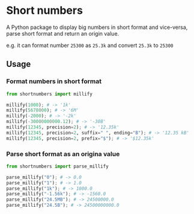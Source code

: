 # Short numbers

A Python package to display big numbers in short format and vice-versa, parse short format and return an origin value. 

e.g. it can format number `25300` as `25.3k` and convert `25.3k` to `25300`

## Usage

### Format numbers in short format 

```python
from shortnumbers import millify

millify(1000); # -> '1k'
millify(5678000); # -> '6M'
millify(-2000); # -> '-2k'
millify(-30000000000.12); # -> '-30B'
millify(12345, precision=2); # -> '12.35k'
millify(12345, precision=2, suffix=" ", ending="B"); # -> '12.35 kB'
millify(12345, precision=2, prefix="$"); # -> '$12.35k'
```

### Parse short format as an origina value

```python
from shortnumbers import parse_millify

parse_millify("0"); # -> 0.0
parse_millify("1"); # -> 1.0
parse_millify("1k"); # -> 1000.0
parse_millify("-1.56k"); # -> -1560.0
parse_millify("24.5MB"); # -> 24500000.0
parse_millify("24.5B"); # -> 24500000000.0
```
